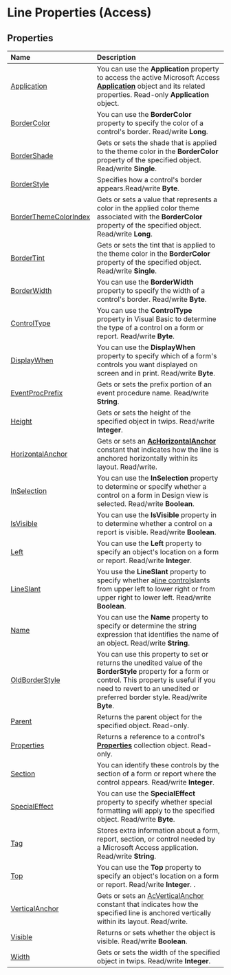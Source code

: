 
# Line Properties (Access)

## Properties



|**Name**|**Description**|
|:-----|:-----|
|[Application](d12619b5-99ad-f3ff-9d28-19cd9991d749.md)|You can use the  **Application** property to access the active Microsoft Access **[Application](aefb0713-97e6-e2c7-e530-8fd2e1316a55.md)** object and its related properties. Read-only **Application** object.|
|[BorderColor](d809fd7e-63a2-3142-c9ae-2572b1910d48.md)|You can use the  **BorderColor** property to specify the color of a control's border. Read/write **Long**.|
|[BorderShade](d44bfb45-63d6-d2ae-5efd-88ab3183cee9.md)|Gets or sets the shade that is applied to the theme color in the  **BorderColor** property of the specified object. Read/write **Single**.|
|[BorderStyle](1ddf622c-b1c4-009b-06df-0a6bc819b367.md)|Specifies how a control's border appears.Read/write  **Byte**.|
|[BorderThemeColorIndex](db3989b5-5a9f-ff61-dd22-bd70ee54f914.md)|Gets or sets a value that represents a color in the applied color theme associated with the  **BorderColor** property of the specified object. Read/write **Long**.|
|[BorderTint](904bd124-3f3e-40ac-77b7-4ba10716ae02.md)|Gets or sets the tint that is applied to the theme color in the  **BorderColor** property of the specified object. Read/write **Single**.|
|[BorderWidth](06e29c22-43a6-de44-20d7-4b73e0742763.md)|You can use the  **BorderWidth** property to specify the width of a control's border. Read/write **Byte**.|
|[ControlType](d45b769f-d4d0-00a0-5749-e1ce29ea8933.md)|You can use the  **ControlType** property in Visual Basic to determine the type of a control on a form or report. Read/write **Byte**.|
|[DisplayWhen](b5d425f8-744b-89e6-1929-f1ef9b187b0c.md)|You can use the  **DisplayWhen** property to specify which of a form's controls you want displayed on screen and in print. Read/write **Byte**.|
|[EventProcPrefix](d275d05d-5b38-d358-ebf1-3e3210afe704.md)|Gets or sets the prefix portion of an event procedure name. Read/write  **String**.|
|[Height](51a38ab5-c631-6707-6db5-8cdbc8c5a97f.md)|Gets or sets the height of the specified object in twips. Read/write  **Integer**.|
|[HorizontalAnchor](f1c3408c-7507-13c6-8ae9-8d8fb086ecc5.md)|Gets or sets an  **[AcHorizontalAnchor](2b9f0574-252d-7957-d25d-cb382d2cee73.md)** constant that indicates how the line is anchored horizontally within its layout. Read/write.|
|[InSelection](eaeac7f9-a452-7121-5950-1c9741c662c2.md)|You can use the  **InSelection** property to determine or specify whether a control on a form in Design view is selected. Read/write **Boolean**.|
|[IsVisible](c1a1fa59-c048-3832-ffff-2184c78b1d41.md)|You can use the  **IsVisible** property in to determine whether a control on a report is visible. Read/write **Boolean**.|
|[Left](a41aa014-e3f0-e01a-2e02-95175eb9d8bd.md)|You can use the  **Left** property to specify an object's location on a form or report. Read/write **Integer**.|
|[LineSlant](336f66fe-2b15-f3d0-6cf2-5b48992ddafc.md)|You use the  **LineSlant** property to specify whether a[line control](1b3ead4c-84f3-4cbc-7794-8058b2b29dc0.md)slants from upper left to lower right or from upper right to lower left. Read/write  **Boolean**.|
|[Name](0193e272-0d6a-307b-caf7-5b26d39e6e1a.md)|You can use the  **Name** property to specify or determine the string expression that identifies the name of an object. Read/write **String**.|
|[OldBorderStyle](14d67bd7-5b8e-f4e9-d80a-645b59ffb9dd.md)|You can use this property to set or returns the unedited value of the  **BorderStyle** property for a form or control. This property is useful if you need to revert to an unedited or preferred border style. Read/write **Byte**.|
|[Parent](fa253611-b5ec-3e73-a5d7-268bf3841f89.md)|Returns the parent object for the specified object. Read-only.|
|[Properties](f3e9dd67-7af4-0862-b019-6b6dab241ca1.md)|Returns a reference to a control's **[Properties](7e888aad-e783-dfc5-46df-9d92c89cfc35.md)** collection object. Read-only.|
|[Section](de295a35-a4fc-b0e9-939c-ccddb4fcb995.md)|You can identify these controls by the section of a form or report where the control appears. Read/write  **Integer**.|
|[SpecialEffect](42d493be-128b-fe5e-6d96-d963ee3870cf.md)|You can use the  **SpecialEffect** property to specify whether special formatting will apply to the specified object. Read/write **Byte**.|
|[Tag](6823d960-37e3-4597-7cb0-656d38c4cf6b.md)|Stores extra information about a form, report, section, or control needed by a Microsoft Access application. Read/write  **String**.|
|[Top](58457c20-e300-ebc2-dfc3-05d73e4f145e.md)|You can use the  **Top** property to specify an object's location on a form or report. Read/write **Integer**. .|
|[VerticalAnchor](533343f3-e9bb-d169-e5b5-6c473cf85951.md)|Gets or sets an [AcVerticalAnchor](08f16c8b-1566-cfad-795a-cb65a91c4e52.md) constant that indicates how the specified line is anchored vertically within its layout. Read/write.|
|[Visible](ac50ead5-9b85-8fcd-070f-d13b99a315fb.md)|Returns or sets whether the object is visible. Read/write  **Boolean**.|
|[Width](01bb11d8-2d82-c3d6-cf04-f30ed3259193.md)|Gets or sets the width of the specified object in twips. Read/write  **Integer**.|
